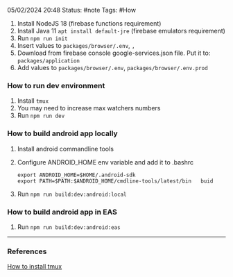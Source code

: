 05/02/2024 20:48
Status: #note
Tags: #How  

1. Install NodeJS 18 (firebase functions requirement)  
2. Install Java 11 `apt install default-jre` (firebase emulators requirement)  
3. Run `npm run init`  
5. Insert values to `packages/browser/.env`, ``, ``
6. Download from firebase console google-services.json file. Put it to: `packages/application`
7. Add values to `packages/browser/.env`, `packages/browser/.env.prod`

### How to run dev environment  
1. Install `tmux`  
2. You may need to increase max watchers numbers  
3. Run `npm run dev`  
  
### How to build android app locally  
1. Install android commandline tools  
2. Configure ANDROID_HOME env variable and add it to .bashrc  
   ```  
   export ANDROID_HOME=$HOME/.android-sdk  
   export PATH=$PATH:$ANDROID_HOME/cmdline-tools/latest/bin   buid
   ```

3. Run `npm run build:dev:android:local`

### How to build android app in EAS
1. Run `npm run build:dev:android:eas`

---
### References
[How to install tmux](https://github.com/tmux/tmux/wiki/Installing)

